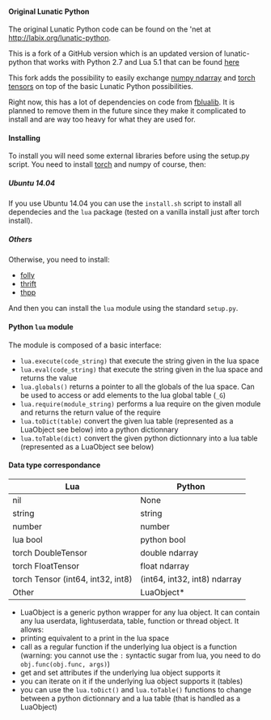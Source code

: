 #### Original Lunatic Python

The original Lunatic Python code can be found on the 'net at http://labix.org/lunatic-python.

This is a fork of a GitHub version which is an updated version of lunatic-python that works with Python 2.7 and Lua 5.1 that can be found [here](https://github.com/bastibe/lunatic-python)

This fork adds the possibility to easily exchange [numpy ndarray](http://docs.scipy.org/doc/numpy/reference/generated/numpy.ndarray.html) and [torch tensors](https://github.com/torch/torch7/blob/master/doc/tensor.md) on top of the basic Lunatic Python possibilities.

Right now, this has a lot of dependencies on code from [fblualib](https://github.com/facebook/fblualib). It is planned to remove them in the future since they make it complicated to install and are way too heavy for what they are used for.

#### Installing
To install you will need some external libraries before using the setup.py script.
You need to install [torch](http://torch.ch/docs/getting-started.html#_) and numpy of course, then:

##### Ubuntu 14.04
If you use Ubuntu 14.04 you can use the `install.sh` script to install all dependecies and the `lua` package (tested on a vanilla install just after torch install).

##### Others
Otherwise, you need to install:
* [folly](https://github.com/facebook/folly)
* [thrift](https://github.com/facebook/fbthrift)
* [thpp](https://github.com/facebook/thpp)

And then you can install the `lua` module using the standard `setup.py`.

#### Python `lua` module
The module is composed of a basic interface:
* `lua.execute(code_string)` that execute the string given in the lua space
* `lua.eval(code_string)` that execute the string given in the lua space and returns the value
* `lua.globals()` returns a pointer to all the globals of the lua space. Can be used to access or add elements to the lua global table (`_G`)
* `lua.require(module_string)` performs a lua require on the given module and returns the return value of the require
* `lua.toDict(table)` convert the given lua table (represented as a LuaObject see below) into a python dictionnary
* `lua.toTable(dict)` convert the given python dictionnary into a lua table (represented as a LuaObject see below)

#### Data type correspondance

| Lua | Python |
| --- | ------ |
| nil | None |
| string | string |
| number | number |
| lua bool | python bool |
| torch DoubleTensor | double ndarray |
| torch FloatTensor | float ndarray |
| torch Tensor (int64, int32, int8) | (int64, int32, int8) ndarray |
| Other | LuaObject* |

* LuaObject is a generic python wrapper for any lua object. It can contain any lua userdata, lightuserdata, table, function or thread object. It allows:
* printing equivalent to a print in the lua space
* call as a regular function if the underlying lua object is a function (warning: you cannot use the `:` syntactic sugar from lua, you need to do `obj.func(obj.func, args)`)
* get and set attributes if the underlying lua object supports it
* you can iterate on it if the underlying lua object supports it (tables)
* you can use the `lua.toDict()` and `lua.toTable()` functions to change between a python dictionnary and a lua table (that is handled as a LuaObject)
